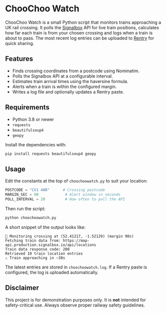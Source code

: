 # ChooChoo Watch

ChooChoo Watch is a small Python script that monitors trains approaching a UK rail crossing. It polls the [Signalbox](https://map.production.signalbox.io) API for live train positions, calculates how far each train is from your chosen crossing and logs when a train is about to pass. The most recent log entries can be uploaded to [Rentry](https://rentry.co/) for quick sharing.

## Features

- Finds crossing coordinates from a postcode using Nominatim.
- Polls the Signalbox API at a configurable interval.
- Estimates train arrival times using the haversine formula.
- Alerts when a train is within the configured margin.
- Writes a log file and optionally updates a Rentry paste.

## Requirements

- Python 3.8 or newer
- `requests`
- `beautifulsoup4`
- `geopy`

Install the dependencies with:

```bash
pip install requests beautifulsoup4 geopy
```

## Usage

Edit the constants at the top of `choochoowatch.py` to suit your location:

```python
POSTCODE = "CV1 4AR"      # Crossing postcode
MARGIN_SEC = 90            # Alert window in seconds
POLL_INTERVAL = 20         # How often to poll the API
```

Then run the script:

```bash
python choochoowatch.py
```

A short snippet of the output looks like:

```
📍 Monitoring crossing at (52.41217, -1.52129) (margin 90s)
Fetching train data from: https://map-api.production.signalbox.io/api/locations
Train data response code: 200
Retrieved 10 train location entries
⚠️ Train approaching in ~30s
```

The latest entries are stored in `choochoowatch.log`. If a Rentry paste is configured, the log is uploaded automatically.

## Disclaimer

This project is for demonstration purposes only. It is **not** intended for safety-critical use. Always observe proper railway safety guidelines.

